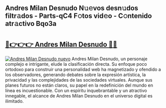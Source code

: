 ## Andres Milan Desnudo N𝚞𝚎vos desn𝚞dos filtr𝚊dos - Parts-qC4 F𝚘tos vid𝚎o - C𝚘ntenido atr𝚊ctivo Bqo3a

# <h2><a href="http://mbb7zwq.tromn.icu/?c=Andres+Milan+Desnudo">🔗👉👉👉 Andres Milan Desnudo 🔗🔗</a></h2>

[![Andres Milan Desnudo nuevo](https://i.imgur.com/pEAQMta.gif)](http://mbb7zwq.tromn.icu/?c=Andres+Milan+Desnudo)
Andres Milan Desnudo, un personaje complejo e intrigante, elude la clasificación directa. Su enfoque poco ortodoxo para construir una personalidad web ha magnetizado y ofendido a los observadores, generando debates sobre la expresión artística, la privacidad y las complejidades de las sociedades virtuales. Aunque sus planes futuros no están claros, su papel en la redefinición del mundo en línea es incuestionable. Con un espíritu inquebrantable y un atractivo innegable, el alcance de Andres Milan Desnudo en el universo digital es ilimitado.
